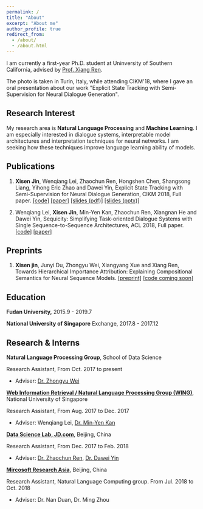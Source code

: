 ```yaml
---
permalink: /
title: "About"
excerpt: "About me"
author_profile: true
redirect_from: 
  - /about/
  - /about.html
---
```


I am currently a first-year Ph.D. student at Uninversity of Southern California, advised by [Prof. Xiang Ren](http://ink-ron.usc.edu/xiangren/).

The photo is taken in Turin, Italy, while attending CIKM'18, where I gave an oral presentation about our work "Explicit State Tracking with Semi-Supervision for Neural Dialogue Generation".

## Research Interest

My research area is **Natural Language Processing** and **Machine Learning**. I am especially interested in dialogue systems, interpretable model architectures and interpretation techniques for neural networks. I am seeking how these techniques improve language learning ability of models.

## Publications

1. **Xisen Jin**, Wenqiang Lei, Zhaochun Ren, Hongshen Chen, Shangsong Liang, Yihong Eric Zhao and Dawei Yin, Explicit State Tracking with Semi-Supervision for Neural Dialogue Generation, CIKM 2018, Full paper. [[code]](https://github.com/AuCson/SEDST) [[paper]](https://arxiv.org/pdf/1808.10596.pdf) [[slides (pdf)]](http://aucson.github.io/files/explicit_state_tracking_slides.pdf) [[slides (pptx)]](http://aucson.github.io/files/explicit_state_tracking_slides.pptx)
    
2. Wenqiang Lei, **Xisen Jin**, Min-Yen Kan, Zhaochun Ren, Xiangnan He and Dawei Yin, Sequicity: Simplifying Task-oriented Dialogue Systems with Single Sequence-to-Sequence Architectures, ACL 2018, Full paper. [[code]](https://github.com/WING-NUS/sequicity) [[paper]](http://www.aclweb.org/anthology/P18-1133)

## Preprints

1. **Xisen jin**, Junyi Du, Zhongyu Wei, Xiangyang Xue and Xiang Ren, Towards Hierarchical Importance Attribution: Explaining Compositional Semantics for Neural Sequence Models. [[preprint]](https://arxiv.org/abs/1911.06194) [[code coming soon]]()

## Education

<b>Fudan University,</b> 2015.9 - 2019.7

<b>National University of Singapore</b> Exchange, 2017.8 - 2017.12

## Research & Interns

<b>Natural Language Processing Group</b>, School of Data Science

Research Assistant, From Oct. 2017 to present

- Adviser: [Dr. Zhongyu Wei](https://wei-zhongyu.github.io/)

<b>[Web Information Retrieval / Natural Language Processing Group (WING)](http://wing.comp.nus.edu.sg/)</b>, National University of Singapore

Research Assistant, From Aug. 2017 to Dec. 2017

- Adviser: Wenqiang Lei, [Dr. Min-Yen Kan](http://www.comp.nus.edu.sg/~kanmy/)

<b>[Data Science Lab, JD.com](http://datascience.jd.com)</b>, Beijing, China

Research Assistant, From Dec. 2017 to Feb. 2018
- Adviser: [Dr. Zhaochun Ren](https://sites.google.com/site/zren87/), [Dr. Dawei Yin](http://www.yindawei.com/)

<b>[Mircosoft Research Asia](https://www.microsoft.com/en-us/research/)</b>, Beijing, China

Research Assistant, Natural Language Computing group. From Jul. 2018 to Oct. 2018
- Adviser: Dr. Nan Duan, Dr. Ming Zhou




